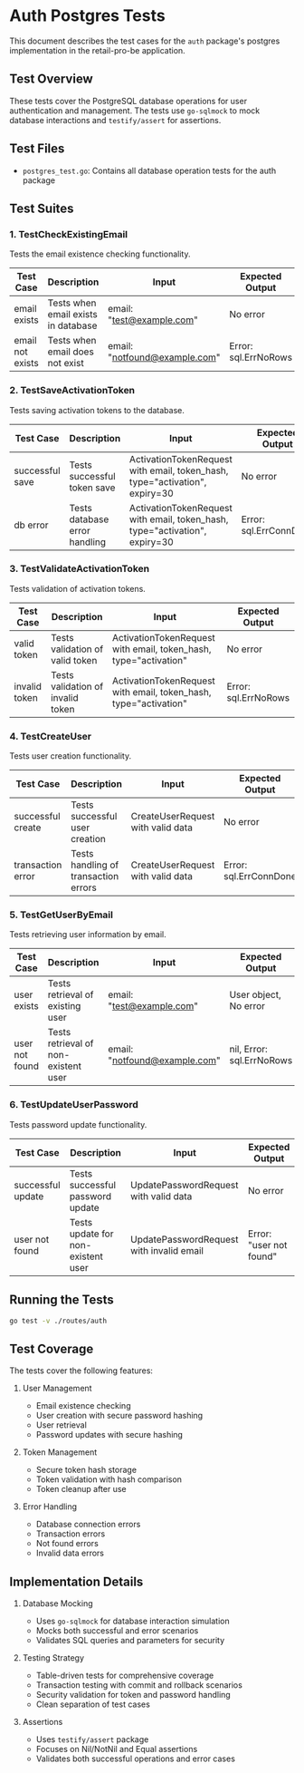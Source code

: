 # Auth Postgres Tests

This document describes the test cases for the `auth` package's postgres implementation in the retail-pro-be application.

## Test Overview

These tests cover the PostgreSQL database operations for user authentication and management. The tests use `go-sqlmock` to mock database interactions and `testify/assert` for assertions.

## Test Files

- `postgres_test.go`: Contains all database operation tests for the auth package

## Test Suites

### 1. TestCheckExistingEmail

Tests the email existence checking functionality.

| Test Case | Description | Input | Expected Output |
|-----------|-------------|-------|----------------|
| email exists | Tests when email exists in database | email: "test@example.com" | No error |
| email not exists | Tests when email does not exist | email: "notfound@example.com" | Error: sql.ErrNoRows |

### 2. TestSaveActivationToken

Tests saving activation tokens to the database.

| Test Case | Description | Input | Expected Output |
|-----------|-------------|-------|----------------|
| successful save | Tests successful token save | ActivationTokenRequest with email, token_hash, type="activation", expiry=30 | No error |
| db error | Tests database error handling | ActivationTokenRequest with email, token_hash, type="activation", expiry=30 | Error: sql.ErrConnDone |

### 3. TestValidateActivationToken

Tests validation of activation tokens.

| Test Case | Description | Input | Expected Output |
|-----------|-------------|-------|----------------|
| valid token | Tests validation of valid token | ActivationTokenRequest with email, token_hash, type="activation" | No error |
| invalid token | Tests validation of invalid token | ActivationTokenRequest with email, token_hash, type="activation" | Error: sql.ErrNoRows |

### 4. TestCreateUser

Tests user creation functionality.

| Test Case | Description | Input | Expected Output |
|-----------|-------------|-------|----------------|
| successful create | Tests successful user creation | CreateUserRequest with valid data | No error |
| transaction error | Tests handling of transaction errors | CreateUserRequest with valid data | Error: sql.ErrConnDone |

### 5. TestGetUserByEmail

Tests retrieving user information by email.

| Test Case | Description | Input | Expected Output |
|-----------|-------------|-------|----------------|
| user exists | Tests retrieval of existing user | email: "test@example.com" | User object, No error |
| user not found | Tests retrieval of non-existent user | email: "notfound@example.com" | nil, Error: sql.ErrNoRows |

### 6. TestUpdateUserPassword

Tests password update functionality.

| Test Case | Description | Input | Expected Output |
|-----------|-------------|-------|----------------|
| successful update | Tests successful password update | UpdatePasswordRequest with valid data | No error |
| user not found | Tests update for non-existent user | UpdatePasswordRequest with invalid email | Error: "user not found" |

## Running the Tests

```bash
go test -v ./routes/auth
```

## Test Coverage

The tests cover the following features:

1. User Management
   - Email existence checking
   - User creation with secure password hashing
   - User retrieval
   - Password updates with secure hashing

2. Token Management
   - Secure token hash storage
   - Token validation with hash comparison
   - Token cleanup after use

3. Error Handling
   - Database connection errors
   - Transaction errors
   - Not found errors
   - Invalid data errors

## Implementation Details

1. Database Mocking
   - Uses `go-sqlmock` for database interaction simulation
   - Mocks both successful and error scenarios
   - Validates SQL queries and parameters for security

2. Testing Strategy
   - Table-driven tests for comprehensive coverage
   - Transaction testing with commit and rollback scenarios
   - Security validation for token and password handling
   - Clean separation of test cases

3. Assertions
   - Uses `testify/assert` package
   - Focuses on Nil/NotNil and Equal assertions
   - Validates both successful operations and error cases